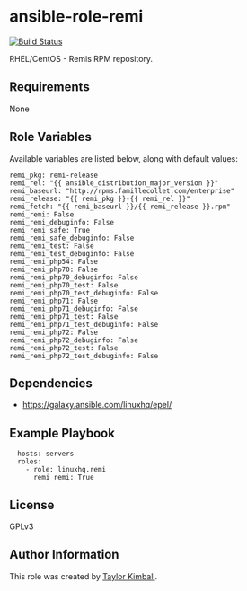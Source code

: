# ansible-role-remi

[![Build Status](https://travis-ci.org/linuxhq/ansible-role-remi.svg?branch=master)](https://travis-ci.org/linuxhq/ansible-role-remi)

RHEL/CentOS - Remis RPM repository.

## Requirements

None

## Role Variables

Available variables are listed below, along with default values:

    remi_pkg: remi-release
    remi_rel: "{{ ansible_distribution_major_version }}"
    remi_baseurl: "http://rpms.famillecollet.com/enterprise"
    remi_release: "{{ remi_pkg }}-{{ remi_rel }}"
    remi_fetch: "{{ remi_baseurl }}/{{ remi_release }}.rpm"
    remi_remi: False
    remi_remi_debuginfo: False
    remi_remi_safe: True
    remi_remi_safe_debuginfo: False
    remi_remi_test: False
    remi_remi_test_debuginfo: False
    remi_remi_php54: False
    remi_remi_php70: False
    remi_remi_php70_debuginfo: False
    remi_remi_php70_test: False
    remi_remi_php70_test_debuginfo: False
    remi_remi_php71: False
    remi_remi_php71_debuginfo: False
    remi_remi_php71_test: False
    remi_remi_php71_test_debuginfo: False
    remi_remi_php72: False
    remi_remi_php72_debuginfo: False
    remi_remi_php72_test: False
    remi_remi_php72_test_debuginfo: False

## Dependencies

 * https://galaxy.ansible.com/linuxhq/epel/

## Example Playbook

    - hosts: servers
      roles:
        - role: linuxhq.remi
          remi_remi: True

## License

GPLv3

## Author Information

This role was created by [Taylor Kimball](http://www.linuxhq.org).
